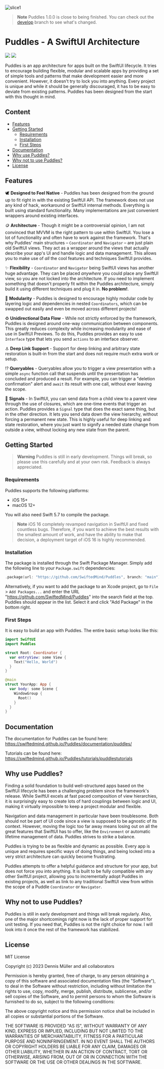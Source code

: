 ![slice1](https://user-images.githubusercontent.com/7083109/221624800-f99ad5a9-b875-4f95-a394-3d326c1e151d.png)

> **Note**
> Puddles 1.0.0 is close to being finished. You can check out the [develop](https://github.com/SwiftedMind/Puddles/tree/develop) branch to see what's changed.

# Puddles - A SwiftUI Architecture
[![](https://img.shields.io/endpoint?url=https%3A%2F%2Fswiftpackageindex.com%2Fapi%2Fpackages%2FSwiftedMind%2FPuddles%2Fbadge%3Ftype%3Dswift-versions)](https://swiftpackageindex.com/SwiftedMind/Puddles)
[![](https://img.shields.io/endpoint?url=https%3A%2F%2Fswiftpackageindex.com%2Fapi%2Fpackages%2FSwiftedMind%2FPuddles%2Fbadge%3Ftype%3Dplatforms)](https://swiftpackageindex.com/SwiftedMind/Puddles)

Puddles is an app architecture for apps built on the SwiftUI lifecycle. It tries to encourage building flexible, modular and scalable apps by providing a set of simple tools and patterns that make development easier and more convenient. However, it doesn't try to lock you into anything. Every project is unique and while it should be generally discouraged, it has to be easy to deviate from existing patterns. Puddles has been designed from the start with this thought in mind.

## Content

- [Features](#features)
- [Getting Started](#getting-started)
  - [Requirements](#requirements)
  - [Installation](#installation)
  - [First Steps](#first-steps)
- [Documentation](#documentation)
- [Why use Puddles?](#why-use-puddles)
- [Why not to use Puddles?](#why-not-to-use-puddles)
- [License](#license)

## Features

🕊️ **Designed to Feel Native** - Puddles has been designed from the ground up to fit right in with the existing SwiftUI API. The framework does not use any kind of hack, workaround or SwiftUI internal methods. Everything is built using standard functionality. Many implementations are just convenient wrappers around existing interfaces.

🪙 **Architecture** - Though it might be a controversial opinion, I am not convinced that MVVM is the right pattern to use within SwiftUI. You lose a lot of functionality and often have to work against the framework. That's why Puddles' main structures – `Coordinator` and `Navigator` – are just plain old SwiftUI views. They act as a wrapper around the views that actually describe your app's UI and handle logic and data management. This allows you to make use of *all* the cool features and techniques SwiftUI provides.

✨ **Flexibility** - `Coordinator` and `Navigator` being SwiftUI views has another huge advantage. They can be placed *anywhere* you could place any SwiftUI view, so you are not locked into the architecture. If you need to implement something that doesn't properly fit within the Puddles architecture, simply build it using different techniques and plug it in. **No problem!**.

📁 **Modularity** - Puddles is designed to encourage highly modular code by layering logic and dependencies in nested `Coordinators`, which can be swapped out easily and even be moved across different projects!

♻️ **Unidirectional Data Flow** - While not strictly enforced by the framework, Puddles is designed around one-way communication between components. This greatly reduces complexity while increasing modularity and ease of use in SwiftUI Previews. To do this, Puddles provides an easy to use `Interface` type that lets you send `actions` to an interface observer.

⚓ **Deep Link Support** - Support for deep linking and arbitrary state restoration is built-in from the start and does not require much extra work or setup.

⁉️ **Queryables** - Queryables allow you to trigger a view presentation with a simple `async` function call that suspends until the presentation has concluded and produced a result. For example, you can trigger a "deletion confirmation" alert and `await` its result with one call, without ever leaving the scope.

🚦 **Signals** - In SwiftUI, you can send data from a child view to a parent view through the use of closures, which are one-time events that trigger an action. Puddles provides a `Signal` type that does the exact same thing, but in the other direction. It lets you send data down the view hierarchy, without forcing a permanent new state. This is highly useful for deep linking and state restoration, where you just want to signify a needed state change from outside a view, without locking any new state from the parent.

## Getting Started

> **Warning**
> Puddles is still in early development. Things will break, so please use this carefully and at your own risk. Feedback is always appreciated.

### Requirements

Puddles supports the following platforms:

- iOS 15+
- macOS 12+

You will also need Swift 5.7 to compile the package.

> **Note**
> iOS 16 completely revamped navigation in SwiftUI and fixed countless bugs. Therefore, if you want to achieve the best results with the smallest amount of work, and have the ability to make that decision, a deployment target of iOS 16 is highly recommended.

### Installation

The package is installed through the Swift Package Manager. Simply add the following line to your `Package.swift` dependencies:

```swift
.package(url: "https://github.com/SwiftedMind/Puddles", branch: "main")
```

Alternatively, if you want to add the package to an Xcode project, go to `File` > `Add Packages...` and enter the URL "https://github.com/SwiftedMind/Puddles" into the search field at the top. Puddles should appear in the list. Select it and click "Add Package" in the bottom right.

### First Steps

It is easy to build an app with Puddles. The entire basic setup looks like this:

```swift
import SwiftUI
import Puddles

struct Root: Coordinator {
  var entryView: some View {
    Text("Hello, World")
  }
}

@main
struct YourApp: App {
  var body: some Scene {
    WindowGroup {
      Root()
    }
  }
}
```

## Documentation

The documentation for Puddles can be found here:
https://swiftedmind.github.io/Puddles/documentation/puddles/

Tutorials can be found here:
https://swiftedmind.github.io/Puddles/tutorials/puddlestutorials

## Why use Puddles?

Finding a solid foundation to build well-structured apps based on the SwiftUI lifecycle has been a challenging problem since the framework's release. While SwiftUI excels at fast paced composition of view hierarchies, it is surprisingly easy to create lots of hard couplings between logic and UI, making it virtually impossible to keep a project modular and flexible. 

Navigation and data management in particular have been troublesome. Both should not be part of UI code since a view is supposed to be agnostic of its context. However, moving the logic too far away means losing out on all the great features that SwiftUI has to offer, like the `Environment` or automatic lifetime management of data. Puddles strives to strike a balance.

Puddles is trying to be as flexible and dynamic as possible. Every app is unique and requires specific ways of doing things, and being locked into a very strict architecture can quickly become frustrating. 

Puddles attempts to offer a helpful guidance and structure for your app, but does not force you into anything. It is built to be fully compatible with any other SwiftUI project, allowing you to incrementally adopt Puddles in existing projects, as well as link to any traditional SwiftUI view from within the scope of a Puddle `Coordinator` or `Navigator`.

## Why not to use Puddles?

Puddles is still in early development and things will break regularly. Also, one of the major shortcomings right now is the lack of proper support for unit testing. If you need that, Puddles is not the right choice for now. I will look into it once the rest of the framework has stabilized.

## License

MIT License

Copyright (c) 2023 Dennis Müller and all collaborators

Permission is hereby granted, free of charge, to any person obtaining a copy
of this software and associated documentation files (the "Software"), to deal
in the Software without restriction, including without limitation the rights
to use, copy, modify, merge, publish, distribute, sublicense, and/or sell
copies of the Software, and to permit persons to whom the Software is
furnished to do so, subject to the following conditions:

The above copyright notice and this permission notice shall be included in all
copies or substantial portions of the Software.

THE SOFTWARE IS PROVIDED "AS IS", WITHOUT WARRANTY OF ANY KIND, EXPRESS OR
IMPLIED, INCLUDING BUT NOT LIMITED TO THE WARRANTIES OF MERCHANTABILITY,
FITNESS FOR A PARTICULAR PURPOSE AND NONINFRINGEMENT. IN NO EVENT SHALL THE
AUTHORS OR COPYRIGHT HOLDERS BE LIABLE FOR ANY CLAIM, DAMAGES OR OTHER
LIABILITY, WHETHER IN AN ACTION OF CONTRACT, TORT OR OTHERWISE, ARISING FROM,
OUT OF OR IN CONNECTION WITH THE SOFTWARE OR THE USE OR OTHER DEALINGS IN THE
SOFTWARE.
